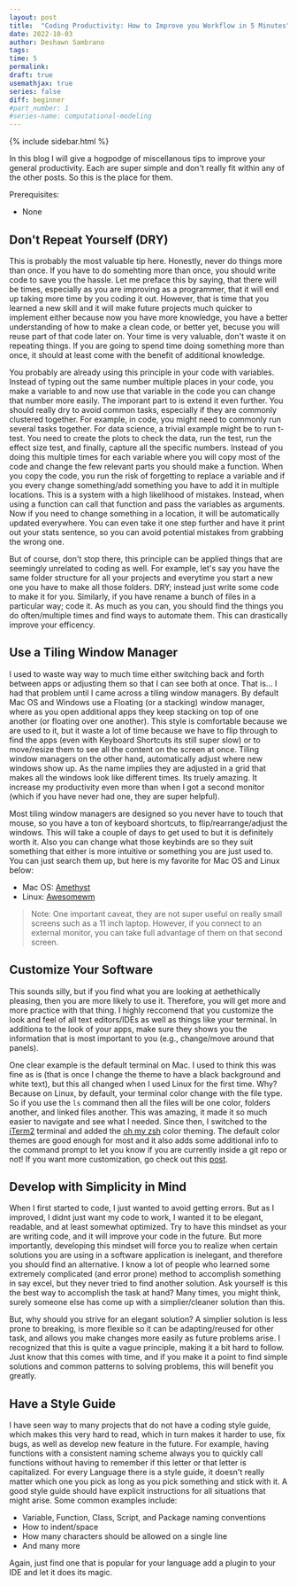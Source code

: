 ```yaml
---
layout: post
title:  "Coding Productivity: How to Improve you Workflow in 5 Minutes"
date: 2022-10-03
author: Deshawn Sambrano
tags: 
time: 5
permalink: 
draft: true
usemathjax: true
series: false
diff: beginner
#part_number: 1
#series-name: computational-modeling
---
```



{% include sidebar.html %}


<section class="takeaways">

In this blog I will give a hogpodge of miscellanous tips to improve your general productivity.
Each are super simple and don't really fit within any of the other posts. So this is the place for them.

Prerequisites:
- None

</section>

## Don't Repeat Yourself (DRY)


<!-- excerpt-start -->

This is probably the most valuable tip here.
Honestly, never do things more than once.
If you have to do somehting more than once, you should write code to save you the hassle.
Let me preface this by saying, that there will be times, especially as you are improving as a programmer, that it will end up taking more time by you coding it out. 
However, that is time that you learned a new skill and it will make future projects much quicker to implement either because now you have more knowledge, you have a better understanding of how to make a clean code, or better yet, becuse you will reuse part of that code later on. 
Your time is very valuable, don't waste it on repeating things. 
If you are going to spend time doing something more than once, it should at least come with the benefit of additional knowledge. 

You probably are already using this principle in your code with variables. 
Instead of typing out the same number multiple places in your code, you make a variable to and now use that variable in the code you can change that number more easily.
The imporant part to is extend it even further.
You should really dry to avoid common tasks, especially if they are commonly clustered together. 
For example, in code, you might need to commonly run several tasks together.
For data science, a trivial example might be to run t-test.
You need to create the plots to check the data, run the test, run the effect size test, and finally, capture all the specific numbers.
Instead of you doing this multiple times for each variable where you will copy most of the code and change the few relevant parts you should make a function.
When you copy the code, you run the risk of forgetting to replace a variable and if you every change something/add something you have to add it in multiple locations.
This is a system with a high likelihood of mistakes.
Instead, when using a function can call that function and pass the variables as arguments.
Now if you need to change something in a location, it will be automatically updated everywhere.
You can even take it one step further and have it print out your stats sentence, so you can avoid potential mistakes from grabbing the wrong one.


But of course, don't stop there, this principle can be applied things that are seemingly unrelated to coding as well.
For example, let's say you have the same folder structure for all your projects and everytime you start a new one you have to make all those folders.
DRY; instead just write some code to make it for you.
Similarly, if you have rename a bunch of files in a particular way; code it.
As much as you can, you should find the things you do often/multiple times and find ways to automate them.
This can drastically improve your efficency.

## Use a Tiling Window Manager

I used to waste way way to much time either switching back and forth between apps or adjusting them so that I can see both at once. 
That is... I had that problem until I came across a tiling window managers. 
By default Mac OS and Windows use a Floating (or a stacking) window manager, where as you open additional apps they keep stacking on top of one another (or floating over one another). 
This style is comfortable because we are used to it, but it waste a lot of time because we have to flip through to find the apps (even with Keyboard Shortcuts its still super slow) or to move/resize them to see all the content on the screen at once. 
Tiling window managers on the other hand, automatically adjust where new windows show up. 
As the name implies they are adjusted in a grid that makes all the windows look like different times. Its truely amazing. 
It increase my productivity even more than when I got a second monitor (which if you have never had one, they are super helpful). 

<!-- Here is a video to show have nice they can be: <iframe width="420" height="315" src="http://www.youtube.com/embed/dQw4w9WgXcQ" frameborder="0" allowfullscreen></iframe> -->

Most tiling window managers are designed so you never have to touch that mouse, so you have a ton of keyboard shortcuts, to flip/rearrange/adjust the windows. 
This will take a couple of days to get used to but it is definitely worth it. 
Also you can change what those keybinds are so they suit something that either is more intuitive or something you are just used to. 
You can just search them up, but here is my favorite for Mac OS and Linux below:

- Mac OS: [Amethyst](https://github.com/ianyh/Amethyst)
- Linux: [Awesomewm](https://github.com/awesomeWM/awesome)

> Note: One important caveat, they are not super useful on really small screens such as a 11 inch laptop. However, if you connect to an external monitor, you can take full advantage of them on that second screen.

## Customize Your Software

This sounds silly, but if you find what you are looking at aethethically pleasing, then you are more likely to use it. 
Therefore, you will get more and more practice with that thing. 
I highly reccomend that you customize the look and feel of all text editors/IDEs as well as things like your terminal. 
In additiona to the look of your apps, make sure they shows you the information that is most important to you (e.g., change/move around that panels).

One clear example is the default terminal on Mac. 
I used to think this was fine as is (that is once I change the theme to have a black background and white text), but this all changed when I used Linux for the first time. 
Why? Because on Linux, by default, your terminal color change with the file type.
So if you use the `ls` command then all the files will be one color, folders another, and linked files another. 
This was amazing, it made it so much easier to navigate and see what I needed. 
Since then, I switched to the [iTerm2](https://iterm2.com/) terminal and added the [oh my zsh](https://ohmyz.sh/) color theming. 
The default color themes are good enough for most and it also adds some additional info to the command prompt to let you know if you are currently inside a git repo or not! If you want more customization, go check out this [post]().

## Develop with Simplicity in Mind

When I first started to code, I just wanted to avoid getting errors.
But as I improved, I didnt just want my code to work, I wanted it to be elegant, readable, and at least somewhat optimized.
Try to have this mindset as your are writing code, and it will improve your code in the future.
But more importantly, developing this mindset will force you to realize when certain solutions you are using in a software application is inelegant, and therefore you should find an alternative.
I know a lot of people who learned some extremely complicated (and error prone) method to accomplish something in say excel, but they never tried to find another solution.
Ask yourself is this the best way to accomplish the task at hand? Many times, you might think, surely someone else has come up with a simplier/cleaner solution than this.

But, why should you strive for an elegant solution?
A simplier solution is less prone to breaking, is more flexible so it can be adapting/reused for other task, and allows you make changes more easily as future problems arise.
I recognized that this is quite a vague principle, making it a bit hard to follow.
Just know that this comes with time, and if you make it a point to find simple solutions and common patterns to solving problems, this will benefit you greatly.

## Have a Style Guide

I have seen way to many projects that do not have a coding style guide, which makes this very hard to read, which in turn makes it harder to use, fix bugs, as well as develop new feature in the future.
For example, having functions with a consistent naming scheme always you to quickly call functions without having to remember if this letter or that letter is capitalized.
For every Language there is a style guide, it doesn't really matter which one you pick as long as you pick something and stick with it.
A good style guide should have explicit instructions for all situations that might arise. Some common examples include:

- Variable, Function, Class, Script, and Package naming conventions
- How to indent/space
- How many characters should be allowed on a single line
- And many more

Again, just find one that is popular for your language add a plugin to your IDE and let it does its magic.

